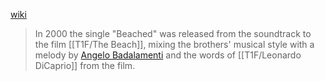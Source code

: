 [wiki](https://en.wikipedia.org/wiki/The_Beach_(film) "The Beach (film)")
> In 2000 the single "Beached" was released from the soundtrack to the film [[T1F/The Beach]], mixing the brothers' musical style with a melody by [Angelo Badalamenti](https://en.wikipedia.org/wiki/Angelo_Badalamenti "Angelo Badalamenti") and the words of [[T1F/Leonardo DiCaprio]] from the film.